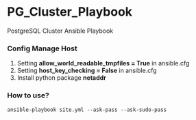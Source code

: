 # PG_Cluster_Playbook
PostgreSQL Cluster Ansible Playbook

### Config Manage Host  

1. Setting **allow_world_readable_tmpfiles = True** in ansible.cfg  
2. Setting **host_key_checking = False** in ansible.cfg  
3. Install python package **netaddr**  

### How to use?

	ansible-playbook site.yml --ask-pass --ask-sudo-pass  


